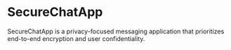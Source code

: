 # SecureChatApp
SecureChatApp is a privacy-focused messaging application that prioritizes end-to-end encryption and user confidentiality.
